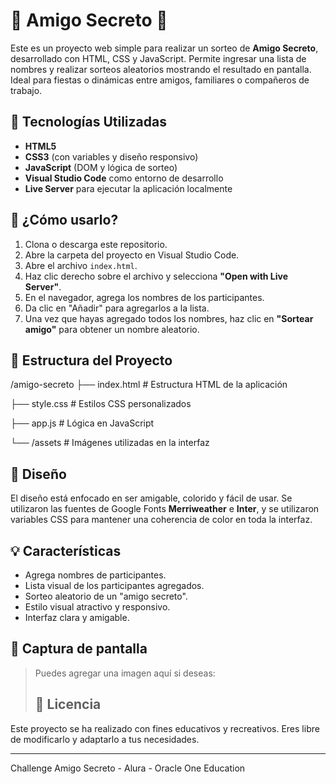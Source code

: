 # 🎁 Amigo Secreto 🎁

Este es un proyecto web simple para realizar un sorteo de **Amigo Secreto**, desarrollado con HTML, CSS y JavaScript. Permite ingresar una lista de nombres y realizar sorteos aleatorios mostrando el resultado en pantalla. Ideal para fiestas o dinámicas entre amigos, familiares o compañeros de trabajo.

## 🔧 Tecnologías Utilizadas

- **HTML5**
- **CSS3** (con variables y diseño responsivo)
- **JavaScript** (DOM y lógica de sorteo)
- **Visual Studio Code** como entorno de desarrollo
- **Live Server** para ejecutar la aplicación localmente

## 🚀 ¿Cómo usarlo?

1. Clona o descarga este repositorio.
2. Abre la carpeta del proyecto en Visual Studio Code.
3. Abre el archivo `index.html`.
4. Haz clic derecho sobre el archivo y selecciona **"Open with Live Server"**.
5. En el navegador, agrega los nombres de los participantes.
6. Da clic en "Añadir" para agregarlos a la lista.
7. Una vez que hayas agregado todos los nombres, haz clic en **"Sortear amigo"** para obtener un nombre aleatorio.

## 📁 Estructura del Proyecto
/amigo-secreto
├── index.html # Estructura HTML de la aplicación

├── style.css # Estilos CSS personalizados

├── app.js # Lógica en JavaScript

└── /assets # Imágenes utilizadas en la interfaz


## 🎨 Diseño

El diseño está enfocado en ser amigable, colorido y fácil de usar. Se utilizaron las fuentes de Google Fonts **Merriweather** e **Inter**, y se utilizaron variables CSS para mantener una coherencia de color en toda la interfaz.

## 💡 Características

- Agrega nombres de participantes.
- Lista visual de los participantes agregados.
- Sorteo aleatorio de un "amigo secreto".
- Estilo visual atractivo y responsivo.
- Interfaz clara y amigable.

## 📸 Captura de pantalla

> Puedes agregar una imagen aquí si deseas:
>
> ## 📜 Licencia

Este proyecto se ha realizado con fines educativos y recreativos. Eres libre de modificarlo y adaptarlo a tus necesidades.

---


Challenge Amigo Secreto - Alura - Oracle One Education

